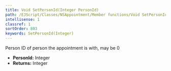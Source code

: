 ```yaml
---
title: Void SetPersonId(Integer PersonId)
path: /EJScript/Classes/NSAppointment/Member functions/Void SetPersonId(Integer p_0)
intellisense: 1
classref: 1
sortOrder: 803
keywords: SetPersonId(Integer)
---
```



Person ID of person the appointment is with, may be 0



* **PersonId:** Integer
* **Returns:** Integer


